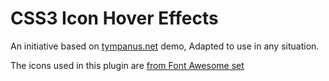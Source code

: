 CSS3 Icon Hover Effects
====================

An initiative based on [tympanus.net](http://tympanus.net/Development/IconHoverEffects/) demo, Adapted to use in any situation.

The icons used in this plugin are [from Font Awesome set](http://fortawesome.github.io/Font-Awesome)
